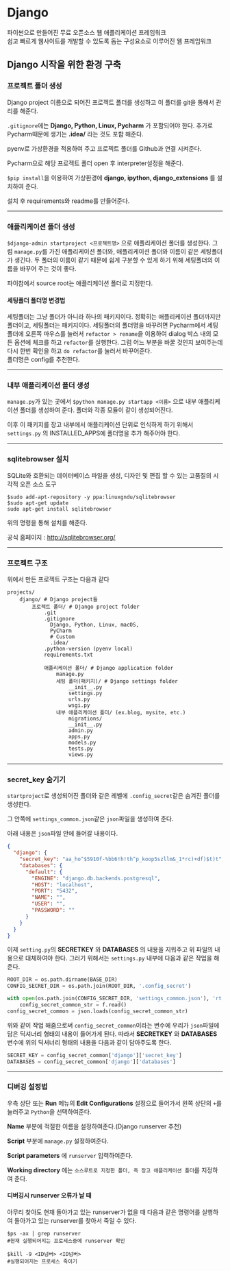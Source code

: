 # Django

파이썬으로 만들어진 무료 오픈소스 웹 애플리케이션 프레임워크<br>
쉽고 빠르게 웹사이트를 개발할 수 있도록 돕는 구성요소로 이루어진 웹 프레임워크

## Django 시작을 위한 환경 구축

### 프로젝트 폴더 생성

Django project 이름으로 되어진 프로젝트 폴더를 생성하고 이 폴더를 git을 통해서 관리를 해준다.

`.gitignore`에는 **Django, Python, Linux, Pycharm** 가 포함되어야 한다. 추가로 Pycharm때문에 생기는 **.idea/** 라는 것도 포함 해준다.

pyenv로 가상환경을 적용하여 주고 프로젝트 폴더를 Github과 연결 시켜준다.

Pycharm으로 해당 프로젝트 폴더 open 후 interpreter설정을 해준다.

`$pip install`을 이용하여 가상환경에 **django, ipython, django_extensions** 를 설치하여 준다.

설치 후 requirements와 readme를 만들어준다.

---

### 애플리케이션 폴더 생성

`$django-admin startproject <프로젝트명>` 으로 애플리케이션 폴더를 생성한다. 그럼 `manage.py`를 가진 애플리케이션 폴더와, 애플리케이션 폴더와 이름이 같은 세팅폴더가 생긴다. 두 폴더의 이름이 같기 때문에 쉽게 구분할 수 있게 하기 위해 세팅폴더의 이름을 바꾸어 주는 것이 좋다.

파이참에서 source root는 애플리케이션 폴더로 지정한다.

#### 세팅폴더 폴더명 변경법

세팅폴더는 그냥 폴더가 아니라 하나의 패키지이다. 정확히는 애플리케이션 폴더까지만 폴더이고, 세팅폴더는 패키지이다. 세팅폴더의 폴더명을 바꾸려면 Pycharm에서 세팅폴더에 오른쪽 마우스를 눌러서 `refactor > rename`을 이용하여 dialog 박스 내의 모든 옵션에 체크를 하고 `refactor`를 실행한다. 그럼 어느 부분을 바꿀 것인지 보여주는데 다시 한번 확인을 하고 `do refactor`를 눌러서 바꾸어준다.<br>
폴더명은 config를 추천한다.

---

### 내부 애플리케이션 폴더 생성

`manage.py`가 있는 곳에서 `$python manage.py startapp <이름>` 으로 내부 애플리케이션 폴더를 생성하여 준다. 폴더와 각종 모듈이 같이 생성되어진다.

이후 이 패키지를 장고 내부에서 애플리케이션 단위로 인식하게 하기 위해서 `settings.py` 의 INSTALLED_APPS에 폴더명을 추가 해주어야 한다.

---

### sqlitebrowser 설치

SQLite와 호환되는 데이터베이스 파일을 생성, 디자인 및 편집 할 수 있는 고품질의 시각적 오픈 소스 도구

```
$sudo add-apt-repository -y ppa:linuxgndu/sqlitebrowser
$sudo apt-get update
sudo apt-get install sqlitebrowser
```

위의 명령을 통해 설치를 해준다.

공식 홈페이지 : http://sqlitebrowser.org/

---

### 프로젝트 구조

위에서 만든 프로젝트 구조는 다음과 같다

```
projects/
	django/ # Django project들
		프로젝트 폴더/ # Django project folder
			.git
			.gitignore
			  Django, Python, Linux, macOS,
			  PyCharm
			  # Custom
			  .idea/
			.python-version (pyenv local)
			requirements.txt

			애플리케이션 폴더/ # Django application folder
				manage.py
				세팅 폴더(패키지)/ # Django settings folder
					__init__.py
					settings.py
					urls.py
					wsgi.py
				내부 애플리케이션 폴더/ (ex.blog, mysite, etc.)
					migrations/
					__init__.py
					admin.py
					apps.py
					models.py
					tests.py
					views.py	
```

---

### secret_key 숨기기

`startproject`로 생성되어진 폴더와 같은 레벨에 `.config_secret`같은 숨겨진 폴더를 생성한다.

그 안쪽에 `settings_common.json`같은 `json`파일을 생성하여 준다.

아래 내용은 `json`파일 안에 들어갈 내용이다.

```json
{
  "django": {
    "secret_key": "aa_ho^$5910f-%bb6!h!th^p_koop5szllm&_1*rc)+df)$t)t",
    "databases": {
      "default": {
        "ENGINE": "django.db.backends.postgresql",
        "HOST": "localhost",
        "PORT": "5432",
        "NAME": "",
        "USER": "",
        "PASSWORD": ""
      }
    }
  }
}
```

이제 `setting.py`의 **SECRETKEY** 와 **DATABASES** 의 내용을 지워주고
위 파일의 내용으로 대체하여야 한다. 그러기 위해서는 `settings.py` 내부에 다음과 같은 작업을 해준다.

```python
ROOT_DIR = os.path.dirname(BASE_DIR)
CONFIG_SECRET_DIR = os.path.join(ROOT_DIR, '.config_secret')

with open(os.path.join(CONFIG_SECRET_DIR, 'settings_common.json'), 'rt') as f:
    config_secret_common_str = f.read()
config_secret_common = json.loads(config_secret_common_str)
```

위와 같이 작업 해줌으로써 `config_secret_common`이라는 변수에 우리가 `json`파일에 담은 딕셔너리 형태의 내용이 들어가게 된다. 따라서 **SECRETKEY** 와 **DATABASES** 변수에 위의 딕셔너리 형태의 내용을 다음과 같이 담아주도록 한다.

```python
SECRET_KEY = config_secret_common['django']['secret_key']
DATABASES = config_secret_common['django']['databases']
```

---

### 디버깅 설정법

우측 상단 또는 **Run** 메뉴의 **Edit Configurations** 설정으로 들어가서 왼쪽 상단의 `+`를 눌러주고 `Python`을 선택하여준다.

**Name** 부분에 적절한 이름을 설정하여준다.(Django runserver 추천) 

**Script** 부분에 `manage.py` 설정하여준다.

**Script parameters** 에 `runserver` 입력하여준다.

**Working directory** 에는 `소스루트로 지정한 폴더, 즉 장고 애플리케이션 폴더`를 지정하여 준다.

#### 디버깅시 runserver 오류가 날 때

아무리 찾아도 현재 돌아가고 있는 runserver가 없을 때 다음과 같은 명령어를 실행하여 돌아가고 있는 runserver를 찾아서 죽일 수 있다.

```
$ps -ax | grep runserver 
#현재 실행되어지는 프로세스중에 runserver 확인

$kill -9 <ID넘버> <ID넘버> 
#실행되어지는 프로세스 죽이기
```
